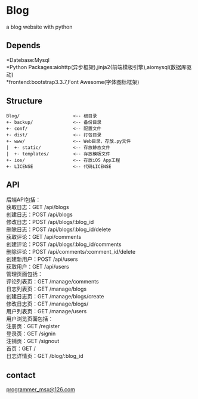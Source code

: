 # Blog #
  a blog website with python
   
## Depends ##   
  *Datebase:Mysql  
  *Python Packages:aiohttp(异步框架),jinja2(前端模板引擎),aiomysql(数据库驱动)  
  *frontend:bootstrap3.3.7,Font Awesome(字体图标框架)
 
## Structure ##  
  
    Blog/                    <-- 根目录
    +- backup/               <-- 备份目录
    +- conf/                 <-- 配置文件
    +- dist/                 <-- 打包目录
    +- www/                  <-- Web目录，存放.py文件
    |  +- static/            <-- 存放静态文件
    |  +- templates/         <-- 存放模板文件
    +- ios/                  <-- 存放iOS App工程
    +- LICENSE               <-- 代码LICENSE

## API ##
  后端API包括：  
    获取日志：GET /api/blogs  
    创建日志：POST /api/blogs  
    修改日志：POST /api/blogs/:blog_id  
    删除日志：POST /api/blogs/:blog_id/delete  
    获取评论：GET /api/comments  
    创建评论：POST /api/blogs/:blog_id/comments  
    删除评论：POST /api/comments/:comment_id/delete  
    创建新用户：POST /api/users  
    获取用户：GET /api/users  
  管理页面包括：  
    评论列表页：GET /manage/comments  
    日志列表页：GET /manage/blogs  
    创建日志页：GET /manage/blogs/create  
    修改日志页：GET /manage/blogs/  
    用户列表页：GET /manage/users  
  用户浏览页面包括：  
    注册页：GET /register   
    登录页：GET /signin   
    注销页：GET /signout   
    首页：GET /   
    日志详情页：GET /blog/:blog_id      

## contact ##  
  programmer_msx@126.com
